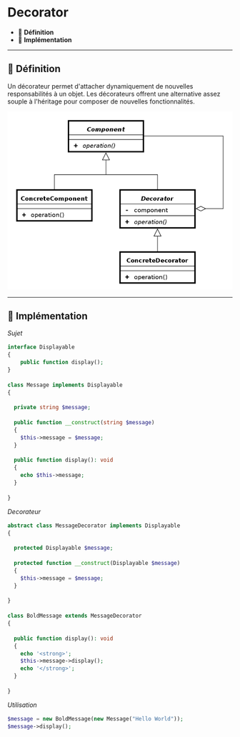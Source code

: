 # Decorator

*  🔖 **Définition**
*  🔖 **Implémentation**

___

## 📑 Définition

Un décorateur permet d'attacher dynamiquement de nouvelles responsabilités à un objet. Les décorateurs offrent une alternative assez souple à l'héritage pour composer de nouvelles fonctionnalités. 

![image](./resources/Decorator.png)

___

## 📑 Implémentation

*Sujet*

```php
interface Displayable
{
	public function display();
}

class Message implements Displayable
{

  private string $message;

  public function __construct(string $message)
  {
    $this->message = $message;
  }

  public function display(): void
  {
    echo $this->message;
  }

}
```

*Decorateur*

```php
abstract class MessageDecorator implements Displayable
{
	
  protected Displayable $message;

  protected function __construct(Displayable $message)
  {
    $this->message = $message;
  }

}

class BoldMessage extends MessageDecorator
{

  public function display(): void
  {
    echo '<strong>';
    $this->message->display();
    echo '</strong>';
  }

}
```

*Utilisation*

```php
$message = new BoldMessage(new Message("Hello World"));
$message->display();
```
